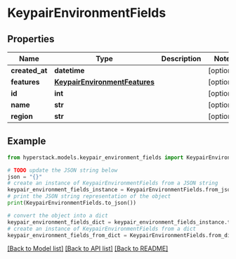 # KeypairEnvironmentFields


## Properties

Name | Type | Description | Notes
------------ | ------------- | ------------- | -------------
**created_at** | **datetime** |  | [optional] 
**features** | [**KeypairEnvironmentFeatures**](KeypairEnvironmentFeatures.md) |  | [optional] 
**id** | **int** |  | [optional] 
**name** | **str** |  | [optional] 
**region** | **str** |  | [optional] 

## Example

```python
from hyperstack.models.keypair_environment_fields import KeypairEnvironmentFields

# TODO update the JSON string below
json = "{}"
# create an instance of KeypairEnvironmentFields from a JSON string
keypair_environment_fields_instance = KeypairEnvironmentFields.from_json(json)
# print the JSON string representation of the object
print(KeypairEnvironmentFields.to_json())

# convert the object into a dict
keypair_environment_fields_dict = keypair_environment_fields_instance.to_dict()
# create an instance of KeypairEnvironmentFields from a dict
keypair_environment_fields_from_dict = KeypairEnvironmentFields.from_dict(keypair_environment_fields_dict)
```
[[Back to Model list]](../README.md#documentation-for-models) [[Back to API list]](../README.md#documentation-for-api-endpoints) [[Back to README]](../README.md)


